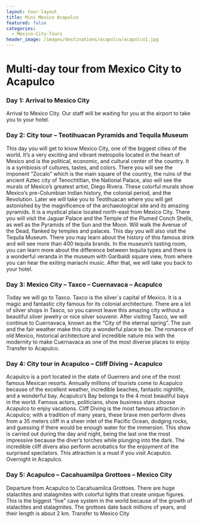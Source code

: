 ```yaml
---
layout: tour-layout
title: Mini Mexico Acapulco
featured: false
categories:
  - Mexico-City-Tours
header_image: /images/destinations/acapulco/acapulco1.jpg
---
```

# Multi-day tour from Mexico City to Acapulco

### Day 1: Arrival to Mexico City

Arrival to Mexico City. Our staff will be waiting for you at the airport to take you to your hotel.

### Day 2: City tour – Teotihuacan Pyramids and Tequila Museum

This day you will get to know Mexico City, one of the biggest cities of the world. It’s a very exciting and vibrant metropolis located in the heart of Mexico and is the political, economic, and cultural center of the country. It is a symbiosis of cultures, tastes, and colors. There you will see the imponent “Zocalo” which is the main square of the country, the ruins of the ancient Aztec city of Tenochtitlan, the National Palace, also will see the murals of Mexico’s greatest artist, Diego Rivera. These colorful murals show Mexico’s pre-Columbian Indian history, the colonial period, and the Revolution. Later we will take you to Teotihuacan where you will get astonished by the magnificence of the archaeological site and its amazing pyramids. It is a mystical place located north-east from Mexico City. There you will visit the Jaguar Palace and the Temple of the Plumed Conch Shells, as well as the Pyramids of the Sun and the Moon. Will walk the Avenue of the Dead, flanked by temples and palaces. This day you will also visit the Tequila Museum. There you may learn about the history of this famous drink and will see more than 400 tequila brands. In the museum’s tasting room, you can learn more about the difference between tequila types and there is a wonderful veranda in the museum with Garibaldi square view, from where you can hear the exiting mariachi music. After that, we will take you back to your hotel.

### Day 3: Mexico City – Taxco – Cuernavaca – Acapulco

Today we will go to Taxco. Taxco is the silver´s capital of Mexico. It is a magic and fantastic city famous for its colonial architecture. There are a lot of silver shops in Taxco, so you cannot leave this amazing city without a beautiful silver jewelry or nice silver souvenir. After visiting Taxco, we will continue to Cuernavaca, known as the “City of the eternal spring”. The sun and the fair weather make this city a wonderful place to be. The romance of old Mexico, historical architecture and incredible nature mix with the modernity to make Cuernavaca as one of the most diverse places to enjoy. Transfer to Acapulco.

### Day 4: City tour in Acapulco – Cliff Diving – Acapulco

Acapulco is a port located in the state of Guerrero and one of the most famous Mexican resorts. Annually millions of tourists come to Acapulco because of the excellent weather, incredible beaches, fantastic nightlife, and a wonderful bay. Acapulco’s Bay belongs to the 4 most beautiful bays in the world. Famous actors, politicians, show business stars choose Acapulco to enjoy vacations. Cliff Diving is the most famous attraction in Acapulco; with a tradition of many years, these brave men perform dives from a 35 meters cliff in a sheer inlet of the Pacific Ocean, dodging rocks, and guessing if there would be enough water for the immersion. This show is carried out during the day and night, being the last one the most impressive because the diver’s torches while plunging into the dark. The incredible cliff divers also perform acrobatics for the enjoyment of the surprised spectators. This attraction is a must if you visit Acapulco. Overnight in Acapulco.

### Day 5: Acapulco – Cacahuamilpa Grottoes – Mexico City

Departure from Acapulco to Cacahuamilca Grottoes. There are huge stalactites and stalagmites with colorful lights that create unique figures. This is the biggest “live” cave system in the world because of the growth of stalactites and stalagmites. The grottoes date back millions of years, and their length is about 2 km. Transfer to Mexico City

